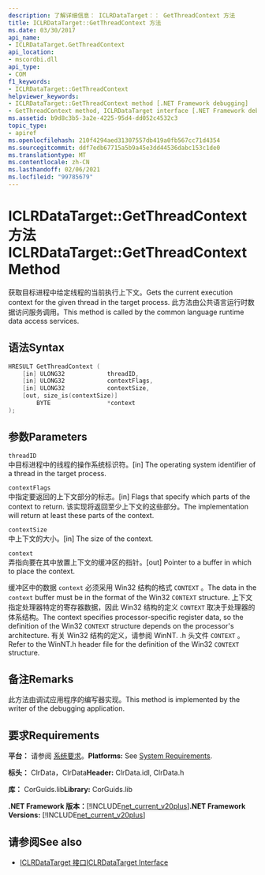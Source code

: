 ```yaml
---
description: 了解详细信息： ICLRDataTarget：： GetThreadContext 方法
title: ICLRDataTarget::GetThreadContext 方法
ms.date: 03/30/2017
api_name:
- ICLRDataTarget.GetThreadContext
api_location:
- mscordbi.dll
api_type:
- COM
f1_keywords:
- ICLRDataTarget::GetThreadContext
helpviewer_keywords:
- ICLRDataTarget::GetThreadContext method [.NET Framework debugging]
- GetThreadContext method, ICLRDataTarget interface [.NET Framework debugging]
ms.assetid: b9d8c3b5-3a2e-4225-95d4-dd052c4532c3
topic_type:
- apiref
ms.openlocfilehash: 210f4294aed31307557db419a0fb567cc71d4354
ms.sourcegitcommit: ddf7edb67715a5b9a45e3dd44536dabc153c1de0
ms.translationtype: MT
ms.contentlocale: zh-CN
ms.lasthandoff: 02/06/2021
ms.locfileid: "99785679"
---
```

# <a name="iclrdatatargetgetthreadcontext-method"></a><span data-ttu-id="a6df4-103">ICLRDataTarget::GetThreadContext 方法</span><span class="sxs-lookup"><span data-stu-id="a6df4-103">ICLRDataTarget::GetThreadContext Method</span></span>

<span data-ttu-id="a6df4-104">获取目标进程中给定线程的当前执行上下文。</span><span class="sxs-lookup"><span data-stu-id="a6df4-104">Gets the current execution context for the given thread in the target process.</span></span> <span data-ttu-id="a6df4-105">此方法由公共语言运行时数据访问服务调用。</span><span class="sxs-lookup"><span data-stu-id="a6df4-105">This method is called by the common language runtime data access services.</span></span>  
  
## <a name="syntax"></a><span data-ttu-id="a6df4-106">语法</span><span class="sxs-lookup"><span data-stu-id="a6df4-106">Syntax</span></span>  
  
```cpp  
HRESULT GetThreadContext (  
    [in] ULONG32            threadID,  
    [in] ULONG32            contextFlags,  
    [in] ULONG32            contextSize,  
    [out, size_is(contextSize)]
        BYTE                *context  
);  
```  
  
## <a name="parameters"></a><span data-ttu-id="a6df4-107">参数</span><span class="sxs-lookup"><span data-stu-id="a6df4-107">Parameters</span></span>  

 `threadID`  
 <span data-ttu-id="a6df4-108">中目标进程中的线程的操作系统标识符。</span><span class="sxs-lookup"><span data-stu-id="a6df4-108">[in] The operating system identifier of a thread in the target process.</span></span>  
  
 `contextFlags`  
 <span data-ttu-id="a6df4-109">中指定要返回的上下文部分的标志。</span><span class="sxs-lookup"><span data-stu-id="a6df4-109">[in] Flags that specify which parts of the context to return.</span></span> <span data-ttu-id="a6df4-110">该实现将返回至少上下文的这些部分。</span><span class="sxs-lookup"><span data-stu-id="a6df4-110">The implementation will return at least these parts of the context.</span></span>  
  
 `contextSize`  
 <span data-ttu-id="a6df4-111">中上下文的大小。</span><span class="sxs-lookup"><span data-stu-id="a6df4-111">[in] The size of the context.</span></span>  
  
 `context`  
 <span data-ttu-id="a6df4-112">弄指向要在其中放置上下文的缓冲区的指针。</span><span class="sxs-lookup"><span data-stu-id="a6df4-112">[out] Pointer to a buffer in which to place the context.</span></span>  
  
 <span data-ttu-id="a6df4-113">缓冲区中的数据 `context` 必须采用 Win32 结构的格式 `CONTEXT` 。</span><span class="sxs-lookup"><span data-stu-id="a6df4-113">The data in the `context` buffer must be in the format of the Win32 `CONTEXT` structure.</span></span> <span data-ttu-id="a6df4-114">上下文指定处理器特定的寄存器数据，因此 Win32 结构的定义 `CONTEXT` 取决于处理器的体系结构。</span><span class="sxs-lookup"><span data-stu-id="a6df4-114">The context specifies processor-specific register data, so the definition of the Win32 `CONTEXT` structure depends on the processor's architecture.</span></span> <span data-ttu-id="a6df4-115">有关 Win32 结构的定义，请参阅 WinNT. .h 头文件 `CONTEXT` 。</span><span class="sxs-lookup"><span data-stu-id="a6df4-115">Refer to the WinNT.h header file for the definition of the Win32 `CONTEXT` structure.</span></span>  
  
## <a name="remarks"></a><span data-ttu-id="a6df4-116">备注</span><span class="sxs-lookup"><span data-stu-id="a6df4-116">Remarks</span></span>  

 <span data-ttu-id="a6df4-117">此方法由调试应用程序的编写器实现。</span><span class="sxs-lookup"><span data-stu-id="a6df4-117">This method is implemented by the writer of the debugging application.</span></span>  
  
## <a name="requirements"></a><span data-ttu-id="a6df4-118">要求</span><span class="sxs-lookup"><span data-stu-id="a6df4-118">Requirements</span></span>  

 <span data-ttu-id="a6df4-119">**平台：** 请参阅 [系统要求](../../get-started/system-requirements.md)。</span><span class="sxs-lookup"><span data-stu-id="a6df4-119">**Platforms:** See [System Requirements](../../get-started/system-requirements.md).</span></span>  
  
 <span data-ttu-id="a6df4-120">**标头：** ClrData，ClrData</span><span class="sxs-lookup"><span data-stu-id="a6df4-120">**Header:** ClrData.idl, ClrData.h</span></span>  
  
 <span data-ttu-id="a6df4-121">**库：** CorGuids.lib</span><span class="sxs-lookup"><span data-stu-id="a6df4-121">**Library:** CorGuids.lib</span></span>  
  
 <span data-ttu-id="a6df4-122">**.NET Framework 版本：**[!INCLUDE[net_current_v20plus](../../../../includes/net-current-v20plus-md.md)]</span><span class="sxs-lookup"><span data-stu-id="a6df4-122">**.NET Framework Versions:** [!INCLUDE[net_current_v20plus](../../../../includes/net-current-v20plus-md.md)]</span></span>  
  
## <a name="see-also"></a><span data-ttu-id="a6df4-123">请参阅</span><span class="sxs-lookup"><span data-stu-id="a6df4-123">See also</span></span>

- [<span data-ttu-id="a6df4-124">ICLRDataTarget 接口</span><span class="sxs-lookup"><span data-stu-id="a6df4-124">ICLRDataTarget Interface</span></span>](iclrdatatarget-interface.md)
